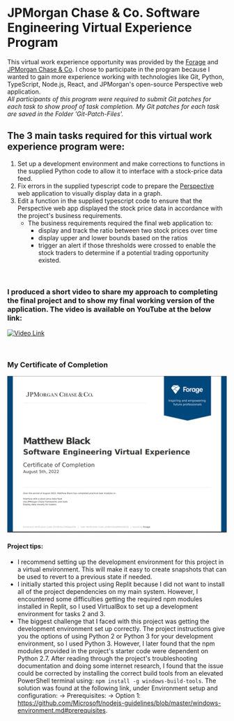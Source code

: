 # JPMorgan Chase & Co. Software Engineering Virtual Experience Program
This virtual work experience opportunity was provided by the [Forage](https://www.theforage.com/virtual-internships/prototype/R5iK7HMxJGBgaSbvk/Software%20Engineering%20Virtual%20Experience) and [JPMorgan Chase & Co](https://careers.jpmorgan.com/us/en/students/campaign/virtual-internship). I chose to participate in the program because I wanted to gain more experience working with technologies like Git, Python, TypeScript, Node.js, React, and JPMorgan's open-source Perspective web application. 
<br>
_All participants of this program were required to submit Git patches for each task to show proof of task completion. My Git patches for each task are saved in the Folder 'Git-Patch-Files'._

## The 3 main tasks required for this virtual work experience program were:
  1. Set up a development environment and make corrections to functions in the supplied Python code to allow it to interface with a stock-price data feed.
  2. Fix errors in the supplied typescript code to prepare the [Perspective](https://perspective.finos.org/) web application to visually display data in a graph.
  3. Edit a function in the supplied typescript code to ensure that the Perspective web app displayed the stock price data in accordance with the project's business requirements.
      - The business requirements required the final web application to:
        - display and track the ratio between two stock prices over time
        - display upper and lower bounds based on the ratios
        - trigger an alert if those thresholds were crossed to enable the stock traders to determine if a potential trading opportunity existed.

<br>

###  I produced a short video to share my approach to completing the final project and to show my final working version of the application. The video is available on YouTube at the below link: 

[![Video Link](https://i9.ytimg.com/vi/_Pt1WJpoaSo/mq3.jpg?sqp=CMDG65oG&rs=AOn4CLAuPW9NJl3yjbhCxnSur0c0fhzuLw)](https://www.youtube.com/watch?v=_Pt1WJpoaSo)

<br>

### My Certificate of Completion 

![](https://github.com/mblackonline/JP-Morgan-Chase_Software-Engineering-Virtual-Experience/blob/b80b40a23e566a24b64044cff36dfe2d4a2a3f66/JPMorganCertificateofCompletion.png)

#### Project tips:
- I recommend setting up the development environment for this project in a virtual environment. This will make it easy to create snapshots that can be used to revert to a previous state if needed.
- I initially started this project using Replit because I did not want to install all of the project dependencies on my main system. However, I encountered some difficulties getting the required npm modules installed in Replit, so I  used VirtualBox to set up a development environment for tasks 2 and 3. 
- The biggest challenge that I faced with this project was getting the development environment set up correctly. The project instructions give you the options of using Python 2 or Python 3 for your development environment, so I used Python 3. However, I later found that the npm modules provided in the project's starter code were dependent on Python 2.7. After reading through the project's troubleshooting documentation and doing some internet research, I found that the issue could be corrected by installing the correct build tools from an elevated PowerShell terminal using: `npm install -g windows-build-tools`. The solution was found at the following link, under Environment setup and configuration: -> Prerequisites: -> Option 1: https://github.com/Microsoft/nodejs-guidelines/blob/master/windows-environment.md#prerequisites.